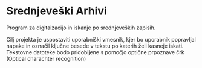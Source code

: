 # Srednjeveški Arhivi

Program za digitaizacijo in iskanje po srednjeveških zapisih.

Cilj projekta je uspostaviti uporabniški vmesnik, kjer bo uporabnik popravljal napake in označil ključne besede v tekstu po katerih želi kasneje iskati.
Tekstovne datoteke bodo pridobljene s pomočjo optične prpoznave črk (Optical charachter recognition)